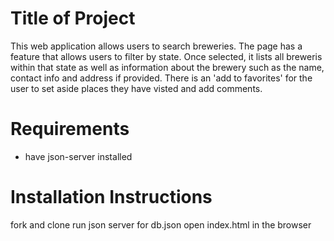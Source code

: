 # Title of Project
This web application allows users to search breweries. The page has a feature that allows users to filter by state. Once selected, it lists all breweris within that state as well as information about the brewery such as the name, contact info and address if provided. There is an 'add to favorites' for the user to set aside places they have visted and add comments. 

# Requirements
* have json-server installed

# Installation Instructions
   fork and clone
   run json server for db.json
   open index.html in the browser




